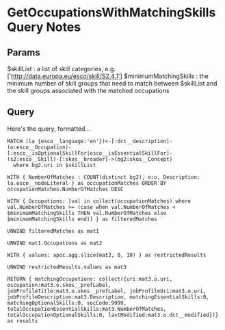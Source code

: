 ﻿# GetOccupationsWithMatchingSkills Query Notes

## Params

$skillList : a list of skill categories, e.g. ['http://data.europa.eu/esco/skill/S2.4.1']
$minimumMatchingSkills : the minimum number of skill groups that need to match between $skillList and the skill groups associated with the matched occupations

## Query

Here's the query, formatted...

```
MATCH (la {esco__language:'en'})<-[:dct__description]-(o:esco__Occupation)-[:esco__isOptionalSkillFor|esco__isEssentialSkillFor]-(s2:esco__Skill)-[:skos__broader]->(bg2:skos__Concept)
  where bg2.uri in $skillList
  
WITH { NumberOfMatches : COUNT(distinct bg2), o:o, Description: la.esco__nodeLiteral } as occupationMatches ORDER BY occupationMatches.NumberOfMatches DESC

WITH { Occupations: [val in collect(occupationMatches) where val.NumberOfMatches >= (case when val.NumberOfMatches < $minimumMatchingSkills THEN val.NumberOfMatches else $minimumMatchingSkills end)] } as filteredMatches

UNWIND filteredMatches as mat1

UNWIND mat1.Occupations as mat2

WITH { values: apoc.agg.slice(mat2, 0, 10) } as restrictedResults

UNWIND restrictedResults.values as mat3

RETURN { matchingOccupations: collect({uri:mat3.o.uri, occupation:mat3.o.skos__prefLabel, jobProfileTitle:mat3.o.skos__prefLabel, jobProfileUri:mat3.o.uri, jobProfileDescription:mat3.Description, matchingEssentialSkills:0, matchingOptionalSkills:0, socCode:9999, totalOccupationEssentialSkills:mat3.NumberOfMatches, totalOccupationOptionalSkills:0, lastModified:mat3.o.dct__modified})} as results
```
